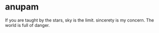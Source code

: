 # anupam
If you are taught by the stars, sky is the limit.
sincerety is my concern.
The world is full of danger.
